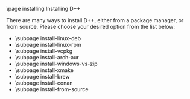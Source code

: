 \page installing Installing D++

There are many ways to install D++, either from a package manager, or from source. Please choose your desired option from the list below:

* \subpage install-linux-deb
* \subpage install-linux-rpm
* \subpage install-vcpkg
* \subpage install-arch-aur
* \subpage install-windows-vs-zip
* \subpage install-xmake
* \subpage install-brew
* \subpage install-conan
* \subpage install-from-source
